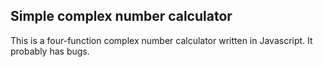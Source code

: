 ## Simple complex number calculator

This is a four-function complex number calculator written in Javascript. It probably has bugs.